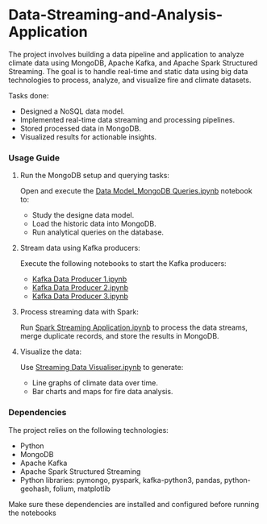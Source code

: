 # Data-Streaming-and-Analysis-Application
The project involves building a data pipeline and application to analyze climate data using MongoDB, Apache Kafka, and Apache Spark Structured Streaming. The goal is to handle real-time and static data using big data technologies to process, analyze, and visualize fire and climate datasets.

Tasks done:
- Designed a NoSQL data model.
- Implemented real-time data streaming and processing pipelines.
- Stored processed data in MongoDB.
- Visualized results for actionable insights.

### Usage Guide
1. Run the MongoDB setup and querying tasks:
   
    Open and execute the [Data Model_MongoDB Queries.ipynb](./Data%20Model_MongoDB%20Queries.ipynb) notebook to:
  	- Study the designe data model.
    - Load the historic data into MongoDB.
  	- Run analytical queries on the database.

2.	Stream data using Kafka producers:

    Execute the following notebooks to start the Kafka producers:
    - [Kafka Data Producer 1.ipynb](./Kafka%20Data%20Producer%201.ipynb)
    - [Kafka Data Producer 2.ipynb](./Kafka%20Data%20Producer%202.ipynb)
    - [Kafka Data Producer 3.ipynb](./Kafka%20Data%20Producer%203.ipynb)

4.	Process streaming data with Spark:

    Run [Spark Streaming Application.ipynb](./Spark%20Streaming%20Application.ipynb) to process the data streams, merge duplicate records, and store the results in MongoDB.

5.	Visualize the data:

    Use [Streaming Data Visualiser.ipynb](./Streaming%20Data%20Visualiser.ipynb) to generate:
     - Line graphs of climate data over time.
     - Bar charts and maps for fire data analysis.

### Dependencies
The project relies on the following technologies:
- Python
- MongoDB
- Apache Kafka
- Apache Spark Structured Streaming
- Python libraries: pymongo, pyspark, kafka-python3, pandas, python-geohash, folium, matplotlib

Make sure these dependencies are installed and configured before running the notebooks
